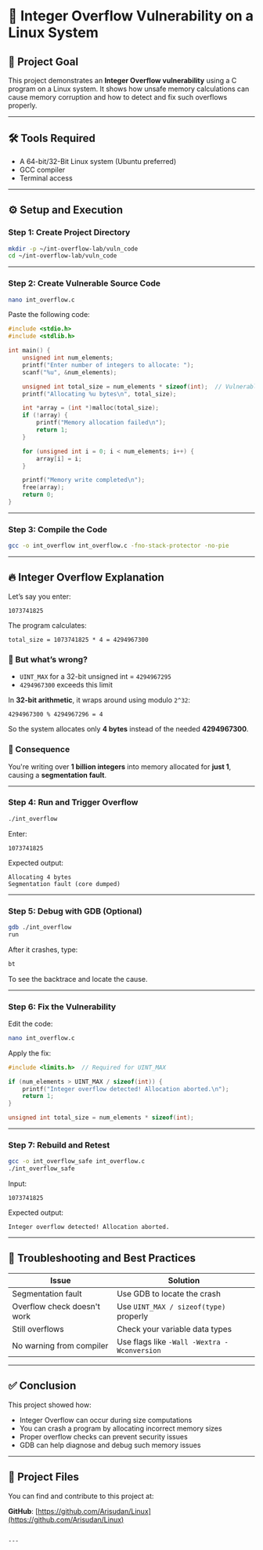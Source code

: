 # 🧨 Integer Overflow Vulnerability on a Linux System

## 🎯 Project Goal

This project demonstrates an **Integer Overflow vulnerability** using a C program on a Linux system. It shows how unsafe memory calculations can cause memory corruption and how to detect and fix such overflows properly.

---

## 🛠 Tools Required

- A 64-bit/32-Bit Linux system (Ubuntu preferred)
- GCC compiler
- Terminal access

---

## ⚙️ Setup and Execution

### Step 1: Create Project Directory

```bash
mkdir -p ~/int-overflow-lab/vuln_code
cd ~/int-overflow-lab/vuln_code
```

---

### Step 2: Create Vulnerable Source Code

```bash
nano int_overflow.c
```

Paste the following code:

```c
#include <stdio.h>
#include <stdlib.h>

int main() {
    unsigned int num_elements;
    printf("Enter number of integers to allocate: ");
    scanf("%u", &num_elements);

    unsigned int total_size = num_elements * sizeof(int);  // Vulnerable: no overflow check
    printf("Allocating %u bytes\n", total_size);

    int *array = (int *)malloc(total_size);
    if (!array) {
        printf("Memory allocation failed\n");
        return 1;
    }

    for (unsigned int i = 0; i < num_elements; i++) {
        array[i] = i;
    }

    printf("Memory write completed\n");
    free(array);
    return 0;
}
```

---

### Step 3: Compile the Code

```bash
gcc -o int_overflow int_overflow.c -fno-stack-protector -no-pie
```

---

## 🔥 Integer Overflow Explanation

Let’s say you enter:

```
1073741825
```

The program calculates:

```
total_size = 1073741825 * 4 = 4294967300
```

### 🧠 But what’s wrong?

- `UINT_MAX` for a 32-bit unsigned int = `4294967295`
- `4294967300` exceeds this limit

In **32-bit arithmetic**, it wraps around using modulo `2^32`:

```
4294967300 % 4294967296 = 4
```

So the system allocates only **4 bytes** instead of the needed **4294967300**.

### 🚨 Consequence

You're writing over **1 billion integers** into memory allocated for **just 1**, causing a **segmentation fault**.

---

### Step 4: Run and Trigger Overflow

```bash
./int_overflow
```

Enter:

```
1073741825
```

Expected output:

```
Allocating 4 bytes
Segmentation fault (core dumped)
```

---

### Step 5: Debug with GDB (Optional)

```bash
gdb ./int_overflow
run
```

After it crashes, type:

```bash
bt
```

To see the backtrace and locate the cause.

---

### Step 6: Fix the Vulnerability

Edit the code:

```bash
nano int_overflow.c
```

Apply the fix:

```c
#include <limits.h>  // Required for UINT_MAX

if (num_elements > UINT_MAX / sizeof(int)) {
    printf("Integer overflow detected! Allocation aborted.\n");
    return 1;
}

unsigned int total_size = num_elements * sizeof(int);
```

---

### Step 7: Rebuild and Retest

```bash
gcc -o int_overflow_safe int_overflow.c
./int_overflow_safe
```

Input:

```
1073741825
```

Expected output:

```
Integer overflow detected! Allocation aborted.
```

---

## 🧰 Troubleshooting and Best Practices

| Issue | Solution |
|-------|----------|
| Segmentation fault | Use GDB to locate the crash |
| Overflow check doesn't work | Use `UINT_MAX / sizeof(type)` properly |
| Still overflows | Check your variable data types |
| No warning from compiler | Use flags like `-Wall -Wextra -Wconversion` |

---

## ✅ Conclusion

This project showed how:

- Integer Overflow can occur during size computations
- You can crash a program by allocating incorrect memory sizes
- Proper overflow checks can prevent security issues
- GDB can help diagnose and debug such memory issues

---

## 📁 Project Files

You can find and contribute to this project at:

**GitHub**: [https://github.com/Arisudan/Linux](https://github.com/Arisudan/Linux)
```

---
